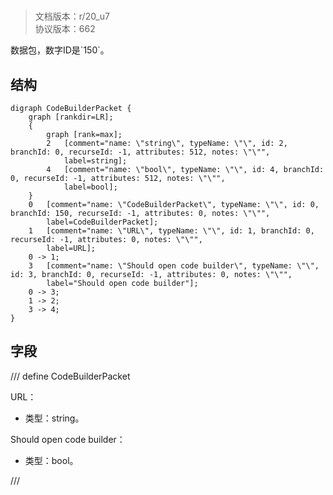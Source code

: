 # <!-- md:samp CodeBuilderPacket -->

> 文档版本：r/20_u7<br/>协议版本：662

<!-- md:samp CodeBuilderPacket -->数据包，数字ID是`150`。

## 结构

```viz
digraph CodeBuilderPacket {
	graph [rankdir=LR];
	{
		graph [rank=max];
		2	[comment="name: \"string\", typeName: \"\", id: 2, branchId: 0, recurseId: -1, attributes: 512, notes: \"\"",
			label=string];
		4	[comment="name: \"bool\", typeName: \"\", id: 4, branchId: 0, recurseId: -1, attributes: 512, notes: \"\"",
			label=bool];
	}
	0	[comment="name: \"CodeBuilderPacket\", typeName: \"\", id: 0, branchId: 150, recurseId: -1, attributes: 0, notes: \"\"",
		label=CodeBuilderPacket];
	1	[comment="name: \"URL\", typeName: \"\", id: 1, branchId: 0, recurseId: -1, attributes: 0, notes: \"\"",
		label=URL];
	0 -> 1;
	3	[comment="name: \"Should open code builder\", typeName: \"\", id: 3, branchId: 0, recurseId: -1, attributes: 0, notes: \"\"",
		label="Should open code builder"];
	0 -> 3;
	1 -> 2;
	3 -> 4;
}

```

## 字段

/// define
CodeBuilderPacket

URL：<!-- md:samp string -->

- 类型：string。

Should open code builder：<!-- md:samp bool -->

- 类型：bool。


///

